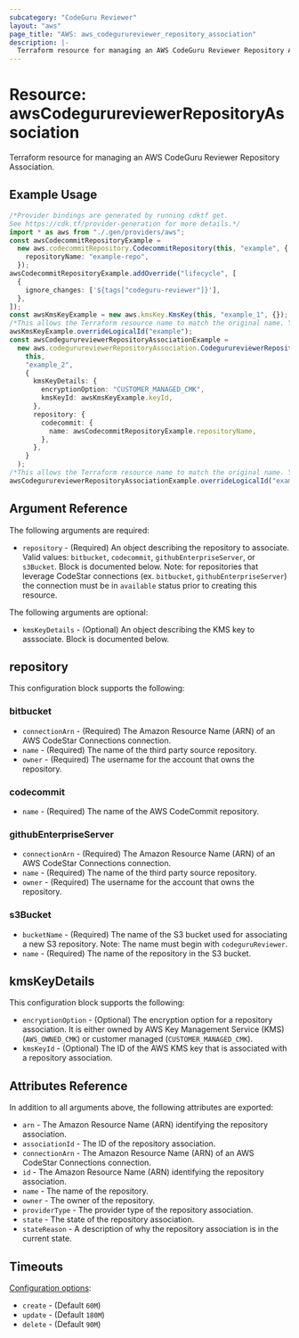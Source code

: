 ```yaml
---
subcategory: "CodeGuru Reviewer"
layout: "aws"
page_title: "AWS: aws_codegurureviewer_repository_association"
description: |-
  Terraform resource for managing an AWS CodeGuru Reviewer Repository Association.
---
```


# Resource: awsCodegurureviewerRepositoryAssociation

Terraform resource for managing an AWS CodeGuru Reviewer Repository Association.

## Example Usage

```typescript
/*Provider bindings are generated by running cdktf get.
See https://cdk.tf/provider-generation for more details.*/
import * as aws from "./.gen/providers/aws";
const awsCodecommitRepositoryExample =
  new aws.codecommitRepository.CodecommitRepository(this, "example", {
    repositoryName: "example-repo",
  });
awsCodecommitRepositoryExample.addOverride("lifecycle", [
  {
    ignore_changes: ['${tags["codeguru-reviewer"]}'],
  },
]);
const awsKmsKeyExample = new aws.kmsKey.KmsKey(this, "example_1", {});
/*This allows the Terraform resource name to match the original name. You can remove the call if you don't need them to match.*/
awsKmsKeyExample.overrideLogicalId("example");
const awsCodegurureviewerRepositoryAssociationExample =
  new aws.codegurureviewerRepositoryAssociation.CodegurureviewerRepositoryAssociation(
    this,
    "example_2",
    {
      kmsKeyDetails: {
        encryptionOption: "CUSTOMER_MANAGED_CMK",
        kmsKeyId: awsKmsKeyExample.keyId,
      },
      repository: {
        codecommit: {
          name: awsCodecommitRepositoryExample.repositoryName,
        },
      },
    }
  );
/*This allows the Terraform resource name to match the original name. You can remove the call if you don't need them to match.*/
awsCodegurureviewerRepositoryAssociationExample.overrideLogicalId("example");

```

## Argument Reference

The following arguments are required:

* `repository` - (Required) An object describing the repository to associate. Valid values: `bitbucket`, `codecommit`, `githubEnterpriseServer`, or `s3Bucket`. Block is documented below. Note: for repositories that leverage CodeStar connections (ex. `bitbucket`, `githubEnterpriseServer`) the connection must be in `available` status prior to creating this resource.

The following arguments are optional:

* `kmsKeyDetails` - (Optional) An object describing the KMS key to asssociate. Block is documented below.

## repository

This configuration block supports the following:

### bitbucket

* `connectionArn` - (Required) The Amazon Resource Name (ARN) of an AWS CodeStar Connections connection.
* `name` - (Required) The name of the third party source repository.
* `owner` - (Required) The username for the account that owns the repository.

### codecommit

* `name` - (Required) The name of the AWS CodeCommit repository.

### githubEnterpriseServer

* `connectionArn` - (Required) The Amazon Resource Name (ARN) of an AWS CodeStar Connections connection.
* `name` - (Required) The name of the third party source repository.
* `owner` - (Required) The username for the account that owns the repository.

### s3Bucket

* `bucketName` - (Required) The name of the S3 bucket used for associating a new S3 repository. Note: The name must begin with `codeguruReviewer`.
* `name` - (Required) The name of the repository in the S3 bucket.

## kmsKeyDetails

This configuration block supports the following:

* `encryptionOption` - (Optional) The encryption option for a repository association. It is either owned by AWS Key Management Service (KMS) (`AWS_OWNED_CMK`) or customer managed (`CUSTOMER_MANAGED_CMK`).
* `kmsKeyId` - (Optional) The ID of the AWS KMS key that is associated with a repository association.

## Attributes Reference

In addition to all arguments above, the following attributes are exported:

* `arn` - The Amazon Resource Name (ARN) identifying the repository association.
* `associationId` - The ID of the repository association.
* `connectionArn` - The Amazon Resource Name (ARN) of an AWS CodeStar Connections connection.
* `id` - The Amazon Resource Name (ARN) identifying the repository association.
* `name` - The name of the repository.
* `owner` - The owner of the repository.
* `providerType` - The provider type of the repository association.
* `state` - The state of the repository association.
* `stateReason` - A description of why the repository association is in the current state.

## Timeouts

[Configuration options](https://developer.hashicorp.com/terraform/language/resources/syntax#operation-timeouts):

* `create` - (Default `60M`)
* `update` - (Default `180M`)
* `delete` - (Default `90M`)

